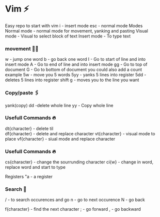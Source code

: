# Vim ⚡️
Easy repo to start with vim
i - insert mode
esc - normal mode
Modes 
Normal mode - normal mode for movement, yanking and pasting
Visual mode - Visual to select block of text
Insert mode - To type text

### movement 🏃‍♂️
w - jump one word 
b - go back one word
I - Go to start of line and into insert mode
A - Go to end of line and into insert mode
gg - Go to top of document
G - Go to bottom of document
you could also add a count
example
5w - move you 5 words
5yy - yanks 5 lines into register
5dd - deletes 5 lines into register
shift g - moves you to the line you want

### Copy/paste 🖇
yank(copy)
dd -delete whole line
yy - Copy whole line

### Usefull Commands 🔥
dt{character} - delete til  
df{character} - delete and replace character
vt{character} - visual mode to place
vf{character} - siual mode and replace character


### Usefull Commands 🔥
cs{character} - change the sourrunding character
ci{w} - change in word, replace word and start to type

Registers 
"a - a register 


### Search  🔎
/ - to search occurences and go
n - go to next occurence
N - go back 

f{character} - find the next character
; - go forward
, - go backward 

